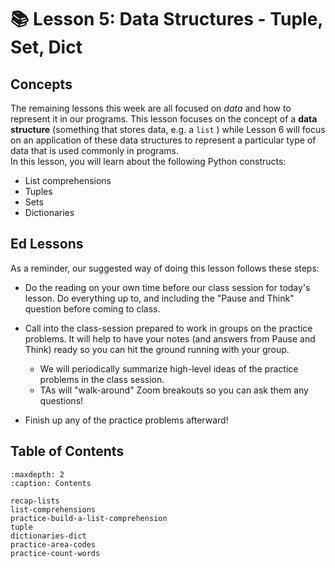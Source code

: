 # 📚 Lesson 5: Data Structures - Tuple, Set, Dict

##  Concepts  

The remaining lessons this week are all focused on *data* and how to represent it in our programs. This lesson focuses on the concept of a **data structure** (something that stores data, e.g. a `list` ) while Lesson 6 will focus on an application of these data structures to represent a particular type of data that is used commonly in programs.  
In this lesson, you will learn about the following Python constructs:  
-  List comprehensions  
-  Tuples  
-  Sets  
-  Dictionaries  

##  Ed Lessons  

As a reminder, our suggested way of doing this lesson follows these steps:  
-  Do the reading on your own time before our class session for today's lesson. Do everything up to, and including the "Pause and Think" question before coming to class.  
-  Call into the class-session prepared to work in groups on the practice problems. It will help to have your notes (and answers from Pause and Think) ready so you can hit the ground running with your group.  
    -  We will periodically summarize high-level ideas of the practice problems in the class session.  
    -  TAs will "walk-around" Zoom breakouts so you can ask them any questions!  

-  Finish up any of the practice problems afterward!  

 


## Table of Contents

```{toctree}
:maxdepth: 2
:caption: Contents

recap-lists
list-comprehensions
practice-build-a-list-comprehension
tuple
dictionaries-dict
practice-area-codes
practice-count-words
```